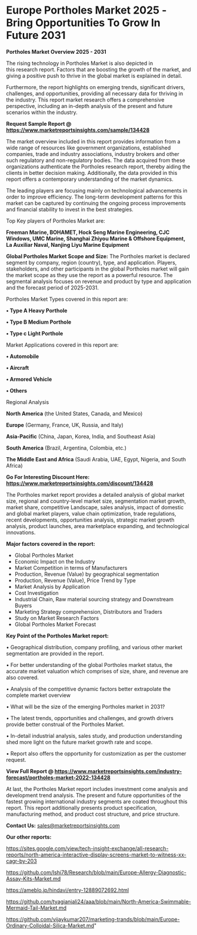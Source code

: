 # Europe Portholes Market 2025 -Bring Opportunities To Grow In Future 2031

<Strong> Portholes Market Overview 2025 - 2031</strong>

The rising technology in Portholes Market is also depicted in this research report. Factors that are boosting the growth of the market, and giving a positive push to thrive in the global market is explained in detail.

Furthermore, the report highlights on emerging trends, significant drivers, challenges, and opportunities, providing all necessary data for thriving in the industry. This report market research offers a comprehensive perspective, including an in-depth analysis of the present and future scenarios within the industry.

<strong>Request Sample Report @ <a href=https://www.marketreportsinsights.com/sample/134428>https://www.marketreportsinsights.com/sample/134428</a></strong>

The market overview included in this report provides information from a wide range of resources like government organizations, established companies, trade and industry associations, industry brokers and other such regulatory and non-regulatory bodies. The data acquired from these organizations authenticate the Portholes research report, thereby aiding the clients in better decision making. Additionally, the data provided in this report offers a contemporary understanding of the market dynamics.

The leading players are focusing mainly on technological advancements in order to improve efficiency. The long-term development patterns for this market can be captured by continuing the ongoing process improvements and financial stability to invest in the best strategies.

Top Key players of Portholes Market are:

<strong>Freeman Marine, BOHAMET, Hock Seng Marine Engineering, CJC Windows, UMC Marine, Shanghai Zhiyou Marine & Offshore Equipment, La Auxiliar Naval, Nanjing Liyu Marine Equipment</strong>

<strong><b>Global Portholes Market Scope and Size:</b></strong>
The Portholes market is declared segment by company, region (country), type, and application. Players, stakeholders, and other participants in the global Portholes market will gain the market scope as they use the report as a powerful resource. The segmental analysis focuses on revenue and product by type and application and the forecast period of 2025-2031.

Portholes Market Types covered in this report are:

<strong>• Type A Heavy Porthole

• Type B Medium Porthole

• Type c Light Porthole</strong>

Market Applications covered in this report are:

<strong>• Automobile

• Aircraft

• Armored Vehicle

• Others</strong> 

Regional Analysis

<strong>North America</strong> (the United States, Canada, and Mexico)

<strong>Europe</strong> (Germany, France, UK, Russia, and Italy)

<strong>Asia-Pacific</strong> (China, Japan, Korea, India, and Southeast Asia)

<strong>South America</strong> (Brazil, Argentina, Colombia, etc.)

<strong>The Middle East and Africa</strong> (Saudi Arabia, UAE, Egypt, Nigeria, and South Africa)

<strong>Go For Interesting Discount Here: <a href=https://www.marketreportsinsights.com/discount/134428>https://www.marketreportsinsights.com/discount/134428</a></strong>

The Portholes market report provides a detailed analysis of global market size, regional and country-level market size, segmentation market growth, market share, competitive Landscape, sales analysis, impact of domestic and global market players, value chain optimization, trade regulations, recent developments, opportunities analysis, strategic market growth analysis, product launches, area marketplace expanding, and technological innovations.

<strong><b>Major factors covered in the report:</b></strong>
<ul>
  <li>Global Portholes Market </li>
  <li>Economic Impact on the Industry</li>
  <li>Market Competition in terms of Manufacturers</li>
  <li>Production, Revenue (Value) by geographical segmentation</li>
  <li>Production, Revenue (Value), Price Trend by Type</li>
  <li>Market Analysis by Application</li>
  <li>Cost Investigation</li>
  <li>Industrial Chain, Raw material sourcing strategy and Downstream Buyers</li>
  <li>Marketing Strategy comprehension, Distributors and Traders</li>
  <li>Study on Market Research Factors</li>
  <li>Global Portholes Market Forecast</li>
</ul>

<strong><b>Key Point of the Portholes Market report:</b></strong>

• Geographical distribution, company profiling, and various other market segmentation are provided in the report.

• For better understanding of the global Portholes market status, the accurate market valuation which comprises of size, share, and revenue are also covered.

• Analysis of the competitive dynamic factors better extrapolate the complete market overview

• What will be the size of the emerging Portholes market in 2031?

• The latest trends, opportunities and challenges, and growth drivers provide better construal of the Portholes Market.

• In-detail industrial analysis, sales study, and production understanding shed more light on the future market growth rate and scope.

• Report also offers the opportunity for customization as per the customer request.

<strong><b>View Full Report @ <a href=https://www.marketreportsinsights.com/industry-forecast/portholes-market-2022-134428>https://www.marketreportsinsights.com/industry-forecast/portholes-market-2022-134428</a></b></strong>


At last, the Portholes Market report includes investment come analysis and development trend analysis. The present and future opportunities of the fastest growing international industry segments are coated throughout this report. This report additionally presents product specification, manufacturing method, and product cost structure, and price structure.

<strong>Contact Us:</strong>
sales@marketreportsinsights.com

<strong>Our other reports:</strong>

<a href=https://sites.google.com/view/tech-insight-exchange/all-research-reports/north-america-interactive-display-screens-market-to-witness-xx-cagr-by-203>https://sites.google.com/view/tech-insight-exchange/all-research-reports/north-america-interactive-display-screens-market-to-witness-xx-cagr-by-203</a>

<a href=https://github.com/Ishi78/Research/blob/main/Europe-Allergy-Diagnostic-Assay-Kits-Market.md>https://github.com/Ishi78/Research/blob/main/Europe-Allergy-Diagnostic-Assay-Kits-Market.md</a>

<a href=https://ameblo.jp/hindavi/entry-12889072692.html>https://ameblo.jp/hindavi/entry-12889072692.html</a>

<a href=https://github.com/tyagianjali24/aaa/blob/main/North-America-Swimmable-Mermaid-Tail-Market.md>https://github.com/tyagianjali24/aaa/blob/main/North-America-Swimmable-Mermaid-Tail-Market.md</a>

<a href=https://github.com/vijaykumar207/marketing-trands/blob/main/Europe-Ordinary-Colloidal-Silica-Market.md>https://github.com/vijaykumar207/marketing-trands/blob/main/Europe-Ordinary-Colloidal-Silica-Market.md</a>"
